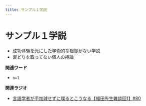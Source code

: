 ```yaml
---
title: サンプル１学説
---
```


# サンプル１学説


-   成功体験を元にした学術的な根拠がない学説
-   裏どりを取ってない個人の持論

**関連ワード**

-   `n=1`

**関連ラジオ**

-   [言語学者が手加減せずに喋るとこうなる【福田先生雑談回1】#80](https://www.youtube.com/watch?v=sSvxP5cUASM)
